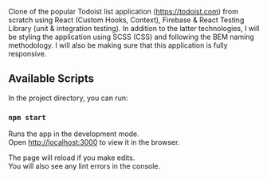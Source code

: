 Clone of the popular Todoist list application (https://todoist.com) from scratch using React (Custom Hooks, Context), Firebase & React Testing Library (unit & integration testing). In addition to the latter technologies, I will be styling the application using SCSS (CSS) and following the BEM naming methodology. I will also be making sure that this application is fully responsive.

## Available Scripts

In the project directory, you can run:

### `npm start`

Runs the app in the development mode.<br />
Open [http://localhost:3000](http://localhost:3000) to view it in the browser.

The page will reload if you make edits.<br />
You will also see any lint errors in the console.
